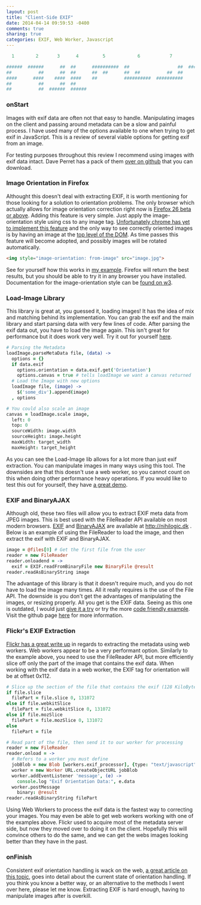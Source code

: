 ```yaml
---
layout: post
title: "Client-Side EXIF"
date: 2014-04-14 09:59:53 -0400
comments: true
sharing: true
categories: EXIF, Web Worker, Javascript
---
```


```coffeescript
  1        2       3      4         5            6           7          8

######  ######      ##  ##      ##########  ##                  ##  ##########
##          ##      ##  ##      ##  ##      ##  ##          ##  ##      ##  ##
####      ####    ####  ####    ##          ##########  ##########          ##
##          ##      ##  ##
##          ##  ######  ######
```

### onStart
Images with exif data are often not that easy to handle. Manipulating images on the client and passing around metadata can be a slow and painful process. I have used many of the options available to one when trying to get exif in JavaScript. This is a review of several viable options for getting exif from an image.

For testing purposes throughout this review I recommend using images with exif data intact. Dave Perret has a pack of them [over on github](https://github.com/recurser/exif-orientation-examples) that you can download.

### Image Orientation in Firefox

Althought this doesn't deal with extracting EXIF, it is worth mentioning for those looking for a solution to orientation problems. The only browser which actually allows for image orientation correction right now is [Firefox 26 beta or above](https://developer.mozilla.org/en-US/docs/Web/CSS/image-orientation#Browser_compatibility). Adding this feature is very simple. Just apply the image-orientation style using css to any image tag. [Unfortunately chrome has yet to implement this feature](https://code.google.com/p/chromium/issues/detail?id=158753) and the only way to see correctly oriented images is by having an image at the [top level of the DOM](https://code.google.com/p/chromium/issues/detail?id=56845#c66). As time passes this feature will become adopted, and possibly images will be rotated automatically.

```html
<img style="image-orientation: from-image" src="image.jpg">
```

See for yourself how this works in [my example](http://jsfiddle.net/L3S7R/). Firefox will return the best results, but you should be able to try it in any browser you have installed. Documentation for the image-orientation style can be [found on w3](http://dev.w3.org/csswg/css3-images/#image-orientation).

### Load-Image Library
This library is great at, you guessed it, loading images! It has the idea of mix and matching behind its implementation. You can grab the exif and the main library and start parsing data with very few lines of code. After parsing the exif data out, you have to load the image again. This isn't great for performance but it does work very well. Try it out for yourself [here](https://github.com/blueimp/JavaScript-Load-Image).

```coffeescript
# Parsing the Metadata
loadImage.parseMetaData file, (data) ->
  options = {}
  if data.exif
    options.orientation = data.exif.get('Orientation')
    options.canvas = true # tells loadImage we want a canvas returned
  # Load the Image with new options
  loadImage file, (image) ->
    $('some_div').append(image)
  , options

# You could also scale an image
canvas = loadImage.scale image,
  left: 0
  top: 0
  sourceWidth: image.width
  sourceHeight: image.height
  maxWidth: target_width
  maxHeight: target_height
```

As you can see the Load-Image lib allows for a lot more than just exif extraction. You can manipulate images in many ways using this tool. The downsides are that this doesn't use a web worker, so you cannot count on this when doing other performance heavy operations. If you would like to test this out for yourself, they have [a great demo](http://blueimp.github.io/JavaScript-Load-Image/).

### EXIF and BinaryAJAX
Although old, these two files will allow you to extract EXIF meta data from JPEG images. This is best used with the FileReader API available on most modern browsers.
[EXIF](http://www.nihilogic.dk/labs/exif/exif.js) and [BinaryAJAX](http://www.nihilogic.dk/labs/binaryajax/binaryajax.js) are available at http://nihilogic.dk . Below is an example of using the FileReader to load the image, and then extract the exif with EXIF and BinaryAJAX.

```coffeescript
image = @files[0] # Get the first file from the user
reader = new FileReader
reader.onloadend = ->
  exif = EXIF.readFromBinaryFile new BinaryFile @result
reader.readAsBinaryString image
```

The advantage of this library is that it doesn't require much, and you do not have to load the image many times. All it really requires is the use of the File API. The downside is you don't get the advantages of manipulating the images, or resizing properly. All you get is the EXIF data. Seeing as this one is outdated, I would just [give it a try](http://sandbox.juurlink.org/html5imageuploader/) or try the more [code friendly example](http://jsfiddle.net/interstateone/gtLWG/). Visit the github page [here](https://github.com/jseidelin/exif-js) for more information.

### Flickr's EXIF Extraction
[Flickr has a great write up](http://code.flickr.net/2012/06/01/parsing-exif-client-side-using-javascript-2/) in regards to extracting the metadata using web workers. Web workers appear to be a very performant option. Similarly to the example above, you need to use the FileReader API, but more efficiently slice off only the part of the image that contains the exif data. When working with the exif data in a web worker, the EXIF tag for orientation will be at offset 0x112.

```coffeescript
# Slice up the section of the file that contains the exif (128 KiloBytes = 131072 Bytes)
if file.slice
  filePart = file.slice 0, 131072
else if file.webkitSlice
  filePart = file.webkitSlice 0, 131072
else if file.mozSlice
  filePart = file.mozSlice 0, 131072
else
  filePart = file

# Read part of the file, then send it to our worker for processing
reader = new FileReader
reader.onload = ->
  # Refers to a worker you must define
  jobBlob = new Blob [workers.exif_processor], {type: "text/javascript"}
  worker = new Worker URL.createObjectURL jobBlob
  worker.addEventListener 'message', (e) ->
    console.log "Exif Orientation Data:", e.data
  worker.postMessage
    binary: @result
reader.readAsBinaryString filePart
```
Using Web Workers to process the exif data is the fastest way to correcting your images. You may even be able to get web workers working with one of the examples above. Flickr used to acquire most of the metadata server side, but now they moved over to doing it on the client. Hopefully this will convince others to do the same, and we can get the webs images looking better than they have in the past.

### onFinish
Consistent exif orientation handling is wack on the web, [a great article on this topic](http://www.daveperrett.com/articles/2012/07/28/exif-orientation-handling-is-a-ghetto/), goes into detail about the current state of orientation handling. If you think you know a better way, or an alternative to the methods I went over here, please let me know. Extracting EXIF is hard enough, having to manipulate images after is overkill.